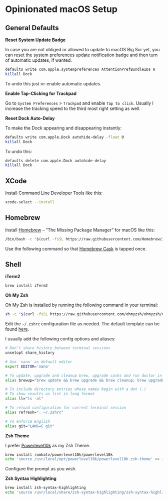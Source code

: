 # Opinionated macOS Setup

## General Defaults

**Reset System Update Badge**

In case you are not obliged or allowed to update to macOS Big Sur yet, you can reset the system preferences update notification badge and then turn of automatic updates, if wanted.

```bash
defaults write com.apple.systempreferences AttentionPrefBundleIDs 0
killall Dock
```

To undo this just re-enable automatic updates.

**Enable Tap-Clicking for Trackpad**

Go to `System Preferences` > `Trackpad` and enable `Tap to click`. Usually I increase the tracking speed to the third most right setting as well.

**Reset Dock Auto-Delay**

To make the Dock appearing and disappearing instantly:

```bash
defaults write com.apple.Dock autohide-delay -float 0
killall Dock
```

To undo this:

```bash
defaults delete com.apple.Dock autohide-delay
killall Dock
```

## XCode

Install Command Line Developer Tools like this:

```bash
xcode-select --install
```

## Homebrew

Install [Homebrew](https://brew.sh) – “The Missing Package Manager” for macOS like this:

```bash
/bin/bash -c "$(curl -fsSL https://raw.githubusercontent.com/Homebrew/install/HEAD/install.sh)"
```

Use the following command so that [Homebrew Cask](https://github.com/Homebrew/homebrew-cask) is tapped once.

## Shell

**iTerm2**

```bash
brew install iTerm2
```

**Oh My Zsh**

Oh My Zsh is installed by running the following command in your terminal:

```bash
sh -c "$(curl -fsSL https://raw.githubusercontent.com/ohmyzsh/ohmyzsh/master/tools/install.sh)"
```

Edit the `~/.zshrc` configuration file as needed. The default template can be found [here](https://raw.githubusercontent.com/ohmyzsh/ohmyzsh/master/templates/zshrc.zsh-template).

I usually add the following config options and aliases:

```bash
# Don’t share history between terminal sessions
unsetopt share_history

# Use `nano` as default editor
export EDITOR='nano'

# To update, upgrade and cleanup brew, upgrade casks and run doctor in one command
alias brewup="brew update && brew upgrade && brew cleanup; brew upgrade --cask; brew doctor"

# To include directory entries whose names begin with a dot (.)
# To show results as list in long format
alias ll="ls -al"

# To reload configuration for current terminal session
alias refresh=". ~/.zshrc"

# To enforce English
alias git="LANG=C git"
```

**Zsh Theme**

I prefer [Powerlevel10k](https://github.com/romkatv/powerlevel10k) as my Zsh Theme.

```bash
brew install romkatv/powerlevel10k/powerlevel10k
echo 'source /usr/local/opt/powerlevel10k/powerlevel10k.zsh-theme' >> ~/.zshrc
```

Configure the prompt as you wish.

**Zsh Syntax Highlighting**

```bash
brew install zsh-syntax-highlighting
echo 'source /usr/local/share/zsh-syntax-highlighting/zsh-syntax-highlighting.zsh' >> ~/.zshrc
```
